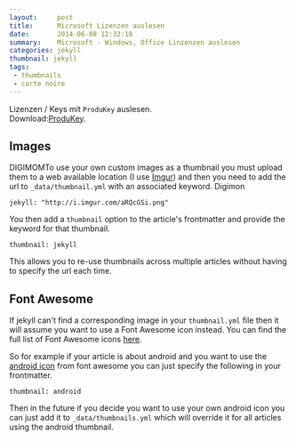 ```yaml
---
layout:     post
title:      Microsoft Lizenzen auslesen
date:       2014-06-08 12:32:18
summary:    Microsoft - Windows, Office Linzenzen auslesen
categories: jekyll
thumbnail: jekyll
tags:
 - thumbnails
 - carte noire
---
```


Lizenzen / Keys mit `ProduKey` auslesen.
<br>Download:[ProduKey][1].









## Images

DIGIMOMTo use your own custom images as a thumbnail you must upload them to a web available
location (I use [Imgur][3]) and then you need to add the url to `_data/thumbnail.yml`
with an associated keyword.
Digimon

```
jekyll: "http://i.imgur.com/aRQcGSi.png"
```

You then add a `thumbnail` option to the article's frontmatter and provide the keyword
for that thumbnail.

```
thumbnail: jekyll
```

This allows you to re-use thumbnails across multiple articles without having to
specify the url each time.

## Font Awesome

If jekyll can't find a corresponding image in your `thumbnail.yml` file then it
will assume you want to use a Font Awesome icon instead. You can find the full
list of Font Awesome icons [here][4].

So for example if your article is about android and you want to use the [android icon][5]
from font awesome you can just specify the following in your frontmatter.

```
thumbnail: android
```

Then in the future if you decide you want to use your own android icon you can just
add it to `_data/thumbnails.yml` which will override it for all articles using
the android thumbnail.

[1]: http://www.nirsoft.net/utils/trans/produkey_german.zip
[2]: http://fortawesome.github.io/Font-Awesome/
[3]: http://imgur.com/
[4]: http://fortawesome.github.io/Font-Awesome/icons/
[5]: http://fortawesome.github.io/Font-Awesome/icon/android/
